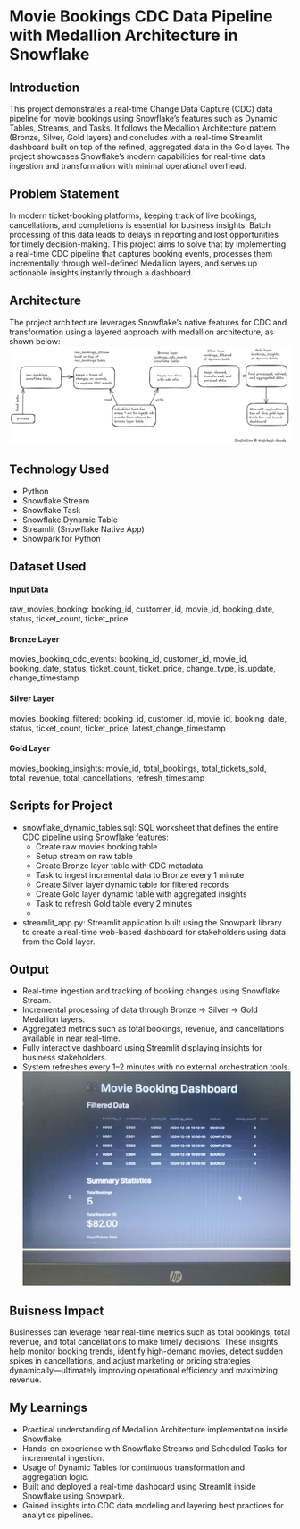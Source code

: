 # Movie Bookings CDC Data Pipeline with Medallion Architecture in Snowflake

## Introduction
This project demonstrates a real-time Change Data Capture (CDC) data pipeline for movie bookings using Snowflake’s features such as Dynamic Tables, Streams, and Tasks. It follows the Medallion Architecture pattern (Bronze, Silver, Gold layers) and concludes with a real-time Streamlit dashboard built on top of the refined, aggregated data in the Gold layer. The project showcases Snowflake’s modern capabilities for real-time data ingestion and transformation with minimal operational overhead.

## Problem Statement
In modern ticket-booking platforms, keeping track of live bookings, cancellations, and completions is essential for business insights. Batch processing of this data leads to delays in reporting and lost opportunities for timely decision-making. This project aims to solve that by implementing a real-time CDC pipeline that captures booking events, processes them incrementally through well-defined Medallion layers, and serves up actionable insights instantly through a dashboard.

## Architecture
The project architecture leverages Snowflake’s native features for CDC and transformation using a layered approach with medallion architecture, as shown below:
![Project Architecture](Movies_bookings_medallion_architecture.png)

## Technology Used
- Python
- Snowflake Stream
- Snowflake Task
- Snowflake Dynamic Table
- Streamlit (Snowflake Native App)
- Snowpark for Python

## Dataset Used
#### Input Data
raw_movies_booking: booking_id, customer_id, movie_id, booking_date, status, ticket_count, ticket_price

#### Bronze Layer
movies_booking_cdc_events: booking_id, customer_id, movie_id, booking_date, status, ticket_count, ticket_price, change_type, is_update, change_timestamp

#### Silver Layer
movies_booking_filtered: booking_id, customer_id, movie_id, booking_date, status, ticket_count, ticket_price, latest_change_timestamp

#### Gold Layer
movies_booking_insights: movie_id, total_bookings, total_tickets_sold, total_revenue, total_cancellations, refresh_timestamp

## Scripts for Project
- snowflake_dynamic_tables.sql: SQL worksheet that defines the entire CDC pipeline using Snowflake features:
  - Create raw movies booking table
  - Setup stream on raw table
  - Create Bronze layer table with CDC metadata
  - Task to ingest incremental data to Bronze every 1 minute
  - Create Silver layer dynamic table for filtered records
  - Create Gold layer dynamic table with aggregated insights
  - Task to refresh Gold table every 2 minutes
  - 
- streamlit_app.py: Streamlit application built using the Snowpark library to create a real-time web-based dashboard for stakeholders using data from the Gold layer.

## Output 
- Real-time ingestion and tracking of booking changes using Snowflake Stream.
- Incremental processing of data through Bronze → Silver → Gold Medallion layers.
- Aggregated metrics such as total bookings, revenue, and cancellations available in near real-time.
- Fully interactive dashboard using Streamlit displaying insights for business stakeholders.
- System refreshes every 1–2 minutes with no external orchestration tools.
![Dashboard](Movie_bookings_dashboard.jpg)

## Buisness Impact
Businesses can leverage near real-time metrics such as total bookings, total revenue, and total cancellations to make timely decisions. These insights help monitor booking trends, identify high-demand movies, detect sudden spikes in cancellations, and adjust marketing or pricing strategies dynamically—ultimately improving operational efficiency and maximizing revenue.

## My Learnings
- Practical understanding of Medallion Architecture implementation inside Snowflake.
- Hands-on experience with Snowflake Streams and Scheduled Tasks for incremental ingestion.
- Usage of Dynamic Tables for continuous transformation and aggregation logic.
- Built and deployed a real-time dashboard using Streamlit inside Snowflake using Snowpark.
- Gained insights into CDC data modeling and layering best practices for analytics pipelines.




